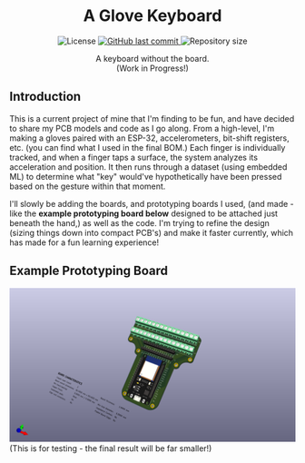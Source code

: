 <div align=center><h1>A Glove Keyboard</h1>
<p>
<img alt="License" src="https://img.shields.io/badge/license-MIT-brightgreen">
<a href="https://github.com/freesiagaul/monokai-pro-betterdiscord/commits/main/">
    <img alt="GitHub last commit" src="https://img.shields.io/github/last-commit/freesiagaul/gloveKeyboard">
</a>
<img alt="Repository size" src="https://img.shields.io/github/repo-size/freesiagaul/gloveKeyboard">
</p>

A keyboard without the board. <br>
(Work in Progress!) <br>

<div align=left><h2></h2>

<div align=left><h2>Introduction</h2>

This is a current project of mine that I'm finding to be fun, and have decided to share my PCB models and code as I go along. From a high-level, I'm making a gloves paired with an ESP-32, accelerometers, bit-shift registers, etc. (you can find what I used in the final BOM.) 
Each finger is individually tracked, and when a finger taps a surface, the system analyzes its acceleration and position. It then runs through a dataset (using embedded ML) to determine what "key" would've hypothetically have been pressed based on the gesture within that moment.

I'll slowly be adding the boards, and prototyping boards I used, (and made - like the **example prototyping board below** designed to be attached just beneath the hand,) as well as the code. I'm trying to refine the design (sizing things down into compact PCB's) and make it faster currently, which has made for a fun learning experience!

<div align=left><h2>Example Prototyping Board</h2>
  <img src="protoboardRev1Base/hand_dev_board.png" alt="Hand Dev Board">
(This is for testing - the final result will be far smaller!)
